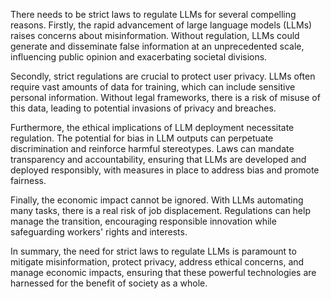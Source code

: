 There needs to be strict laws to regulate LLMs for several compelling reasons. Firstly, the rapid advancement of large language models (LLMs) raises concerns about misinformation. Without regulation, LLMs could generate and disseminate false information at an unprecedented scale, influencing public opinion and exacerbating societal divisions. 

Secondly, strict regulations are crucial to protect user privacy. LLMs often require vast amounts of data for training, which can include sensitive personal information. Without legal frameworks, there is a risk of misuse of this data, leading to potential invasions of privacy and breaches.

Furthermore, the ethical implications of LLM deployment necessitate regulation. The potential for bias in LLM outputs can perpetuate discrimination and reinforce harmful stereotypes. Laws can mandate transparency and accountability, ensuring that LLMs are developed and deployed responsibly, with measures in place to address bias and promote fairness.

Finally, the economic impact cannot be ignored. With LLMs automating many tasks, there is a real risk of job displacement. Regulations can help manage the transition, encouraging responsible innovation while safeguarding workers' rights and interests.

In summary, the need for strict laws to regulate LLMs is paramount to mitigate misinformation, protect privacy, address ethical concerns, and manage economic impacts, ensuring that these powerful technologies are harnessed for the benefit of society as a whole.